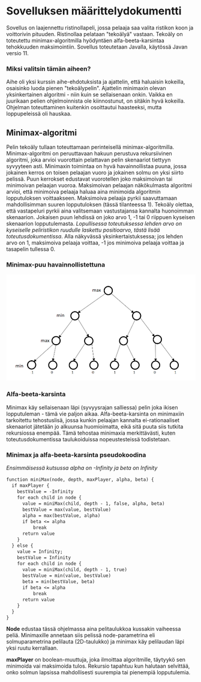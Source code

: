 # Sovelluksen määrittelydokumentti

Sovellus on laajennettu ristinollapeli, jossa pelaaja saa valita ristikon koon ja voittorivin pituuden.
Ristinollaa pelataan "tekoälyä" vastaan. Tekoäly on toteutettu minimax-algoritmilla hyödyntäen alfa-beeta-karsintaa tehokkuuden maksimointiin.
Sovellus toteutetaan Javalla, käytössä Javan versio 11. 

### Miksi valitsin tämän aiheen?

Aihe oli yksi kurssin aihe-ehdotuksista ja ajattelin, että haluaisin kokeilla, osaisinko luoda pienen "tekoälypelin". 
Ajattelin minimaxin olevan yksinkertainen algoritmi - niin kuin se sellaisenaan onkin.
Vaikka en juurikaan pelien ohjelmoinnista ole kiinnostunut, on sitäkin hyvä kokeilla. 
Ohjelman toteuttaminen kuitenkin osoittautui haasteeksi, mutta loppupeleissä oli hauskaa.

## Minimax-algoritmi 

Pelin tekoäly tullaan toteuttamaan perinteisellä minimax-algoritmilla.
Minimax-algoritmi on peruuttavaan hakuun perustuva rekursiivinen algoritmi, joka arvioi vuorottain pelattavan pelin skenaariot tiettyyn syvyyteen asti.
Minimaxin toimintaa on hyvä havainnollistaa puuna, jossa jokainen kerros on toisen pelaajan vuoro ja jokainen solmu on yksi siirto pelissä.
Puun kerrokset edustavat vuorotellen joko maksimoivan tai minimoivan pelaajan vuoroa. 
Maksimoivan pelaajan näkökulmasta algoritmi arvioi, että minimoiva pelaaja haluaa aina minimoida algoritmin lopputuloksen voittaakseen.
Maksimoiva pelaaja pyrkii saavuttamaan mahdollisimman suuren lopputuloksen (tässä tilanteessa 1). 
Tekoäly olettaa, että vastapeluri pyrkii aina valitsemaan vastustajansa kannalta huonoimman skenaarion. 
Jokaisen puun lehdissä on joko arvo 1, -1 tai 0 riippuen kyseisen skenaarion lopputulemasta.
*Lopullisessa toteutuksessa lehden arvo on kyseiselle peliristikon ruudulle laskettu positioarvo, tästä lisää toteutusdokumentissa*.
Alla näkyvässä yksinkertaistuksessa; jos lehden arvo on 1, maksimoiva pelaaja voittaa, -1 jos minimoiva pelaaja voittaa ja tasapelin tullessa 0. 

### Minimax-puu havainnollistettuna

![alt_text](https://github.com/puuro-maria/TicTacToe/blob/master/dokumentaatio/kuvat/minimaxpuu.PNG)

### Alfa-beeta-karsinta

Minimax käy sellaisenaan läpi (syvyysrajan salliessa) pelin joka ikisen lopputuleman - tämä vie paljon aikaa. 
Alfa-beeta-karsinta on minimaxiin tarkoitettu tehostuslisä, jossa kunkin pelaajan kannalta ei-rationaaliset skenaariot jätetään jo alkuunsa huomioimatta, eikä sitä puuta siis tutkita rekursiossa enempää. 
Tämä tehostaa minimaxia merkittävästi, kuten toteutusdokumentissa taulukoiduissa nopeustesteissä todistetaan.

### Minimax ja alfa-beeta-karsinta pseudokoodina

*Ensimmäisessä kutsussa alpha on -Infinity ja beta on Infinity*
```
function miniMax(node, depth, maxPlayer, alpha, beta) { 
  if maxPlayer {
    bestValue = -Infinity
    for each child in node {
      value = miniMax(child, depth - 1, false, alpha, beta)
      bestValue = max(value, bestValue)
      alpha = max(bestValue, alpha)
      if beta <= alpha
          break
      return value
    }
  } else {
    value = Infinity;
    bestValue = Infinity
    for each child in node {
      value = miniMax(child, depth - 1, true)
      bestValue = min(value, bestValue)
      beta = min(bestValue, beta)
      if beta <= alpha
          break
      return value
    }
  }
}
```

**Node** edustaa tässä ohjelmassa aina pelitaulukkoa kussakin vaiheessa peliä. 
Minimaxille annetaan siis pelissä node-parametrina eli solmuparametrina pelilauta (2D-taulukko) ja minimax käy pelilaudan läpi yksi ruutu kerrallaan.

**maxPlayer** on boolean-muuttuja, joka ilmoittaa algoritmille, täytyykö sen minimoida vai maksimoida tulos.
Rekursio tapahtuu kun halutaan selvittää, onko solmun lapsissa mahdollisesti suurempia tai pienempiä lopputulemia.
    
